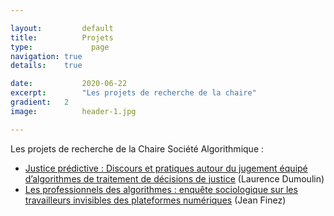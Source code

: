 ```yaml
---

layout:			default
title:  		Projets
type:			  page
navigation: true
details:    true

date:   		2020-06-22
excerpt: 		"Les projets de recherche de la chaire"
gradient: 	2
image: 			header-1.jpg

---
```


Les projets de recherche de la Chaire Société Algorithmique :

- [Justice prédictive : Discours et pratiques autour du jugement équipé d’algorithmes de traitement de décisions de justice](/justice-predictive.md) (Laurence Dumoulin)
- [Les professionnels des algorithmes : enquête sociologique sur les travailleurs invisibles des plateformes numériques](/professionnels-invisibles-des-algorithmes.md) (Jean Finez)
